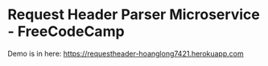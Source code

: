 # Request Header Parser Microservice - FreeCodeCamp
Demo is in here: https://requestheader-hoanglong7421.herokuapp.com